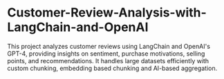 # Customer-Review-Analysis-with-LangChain-and-OpenAI
This project analyzes customer reviews using LangChain and OpenAI's GPT-4, providing insights on sentiment, purchase motivations, selling points, and recommendations. It handles large datasets efficiently with custom chunking, embedding based chunking and AI-based aggregation.
